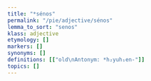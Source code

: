 ```yaml
---
title: "*sénos"
permalink: "/pie/adjective/sénos"
lemma_to_sort: "senos"
klass: adjective
etymology: []
markers: []
synonyms: []
definitions: [["old\nAntonym: *h₂yuh₁en-"]]
topics: []
---
```

